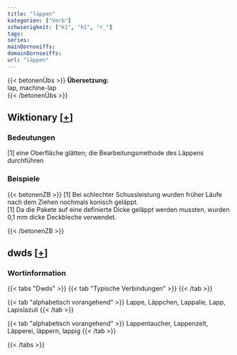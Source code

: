 ```yaml
---
title: "läppen"
kategorien: ["Verb"]
schwierigkeit: ["k1", "h1", "r_"]
tags:
series:
mainDornseiffs:
domainDornseiffs:
url: "läppen"
---
```


{{< betonenÜbs >}}
**Übersetzung:**  
lap, machine-lap  
{{< /betonenÜbs >}}

## Wiktionary [[+](https://de.wiktionary.org/wiki/läppen)]

### Bedeutungen
[1] eine Oberfläche glätten; die Bearbeitungsmethode des Läppens durchführen  

### Beispiele
{{< betonenZB >}}
[1] Bei schlechter Schussleistung wurden früher Läufe nach dem Ziehen nochmals konisch geläppt.  
[1] Da die Pakete auf eine definierte Dicke geläppt werden mussten, wurden 0,1 mm dicke Deckbleche verwendet.  

{{< /betonenZB >}}


## dwds [[+](https://www.dwds.de/wb/läppen)]

### Wortinformation
{{< tabs "Dwds" >}}
{{< tab "Typische Verbindungen" >}}
{{< /tab >}}

{{< tab "alphabetisch vorangehend" >}}
Lappe, Läppchen, Lappalie, Lapp, Lapislazuli
{{< /tab >}}

{{< tab "alphabetisch vorangehend" >}}
Lappentaucher, Lappenzelt, Läpperei, läppern, lappig
{{< /tab >}}

{{< /tabs >}}

